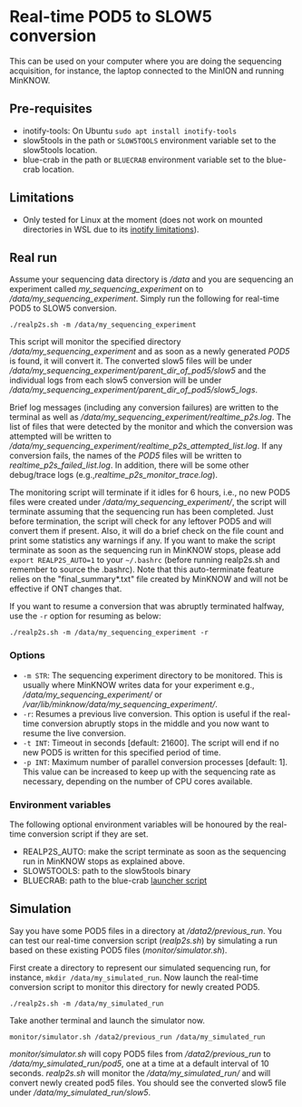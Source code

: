 # Real-time POD5 to SLOW5 conversion

This can be used on your computer where you are doing the sequencing acquisition, for instance, the laptop connected to the MinION and running MinKNOW.

## Pre-requisites
- inotify-tools:  On Ubuntu `sudo apt install inotify-tools`
- slow5tools in the path or `SLOW5TOOLS` environment variable set to the slow5tools location.
- blue-crab in the path or `BLUECRAB` environment variable set to the blue-crab location.

## Limitations
- Only tested for Linux at the moment (does not work on mounted directories in WSL due to its [inotify limitations](https://github.com/microsoft/WSL/issues/4739)).


## Real run

Assume your sequencing data directory is */data* and you are sequencing an experiment called *my_sequencing_experiment* on to */data/my_sequencing_experiment*. Simply run the following for real-time POD5 to SLOW5 conversion.

```
./realp2s.sh -m /data/my_sequencing_experiment
```

This script will monitor the specified directory */data/my_sequencing_experiment* and as soon as a newly generated *POD5* is found, it will convert it. The converted slow5 files will be under */data/my_sequencing_experiment/parent_dir_of_pod5/slow5* and the individual logs from each slow5 conversion will be under */data/my_sequencing_experiment/parent_dir_of_pod5/slow5_logs*.

Brief log messages (including any conversion failures) are written to the terminal as well as */data/my_sequencing_experiment/realtime_p2s.log*. The list of files that were detected by the monitor and which the conversion was attempted will be written to */data/my_sequencing_experiment/realtime_p2s_attempted_list.log*. If any conversion fails, the names of the *POD5* files will be written to *realtime_p2s_failed_list.log*. In addition, there will be some other debug/trace logs (e.g.,*realtime_p2s_monitor_trace.log*).

The monitoring script will terminate if it idles for 6 hours, i.e., no new POD5 files were created under */data/my_sequencing_experiment/*, the script will terminate assuming that the sequencing run has been completed. Just before termination, the script will check for any leftover POD5 and will convert them if present. Also, it will do a brief check on the file count and print some statistics any warnings if any. If you want to make the script terminate as soon as the sequencing run in MinKNOW stops, please add `export REALP2S_AUTO=1` to your `~/.bashrc` (before running realp2s.sh and remember to source the .bashrc). Note that this auto-terminate feature relies on the "final_summary*.txt" file created by MinKNOW and will not be effective if ONT changes that.

If you want to resume a conversion that was abruptly terminated halfway, use the `-r` option for resuming as below:

```
./realp2s.sh -m /data/my_sequencing_experiment -r
```

### Options

* `-m STR`:
    The sequencing experiment directory to be monitored. This is usually where MinKNOW writes data for your experiment e.g., */data/my_sequencing_experiment/* or */var/lib/minknow/data/my_sequencing_experiment/*.
* `-r`:
    Resumes a previous live conversion. This option is useful if the real-time conversion abruptly stops in the middle and you now want to resume the live conversion.
* `-t INT`:
    Timeout in seconds [default: 21600]. The script will end if no new POD5 is written for this specified period of time.
* `-p INT`:
    Maximum number of parallel conversion processes [default: 1]. This value can be increased to keep up with the sequencing rate as necessary, depending on the number of CPU cores available.

### Environment variables

The following optional environment variables will be honoured by the real-time conversion script if they are set.

- REALP2S_AUTO: make the script terminate as soon as the sequencing run in MinKNOW stops as explained above.
- SLOW5TOOLS: path to the slow5tools binary
- BLUECRAB: path to the blue-crab [launcher script](../README.md#optional-wrapper-script-and-adding-to-path)

## Simulation

Say you have some POD5 files in a directory at */data2/previous_run*. You can test our real-time conversion script (*realp2s.sh*) by simulating a run based on these existing POD5 files (*monitor/simulator.sh*).

First create a directory to represent our simulated sequencing run, for instance, `mkdir /data/my_simulated_run`.
Now launch the real-time conversion script to monitor this directory for newly created POD5.

```
./realp2s.sh -m /data/my_simulated_run
```

Take another terminal and launch the simulator now.
```
monitor/simulator.sh /data2/previous_run /data/my_simulated_run
```

*monitor/simulator.sh* will copy POD5 files from */data2/previous_run* to */data/my_simulated_run/pod5*, one at a time at a default interval of 10 seconds. *realp2s.sh* will monitor the */data/my_simulated_run/* and will convert newly created pod5 files. You should see the converted slow5 file under */data/my_simulated_run/slow5*.
